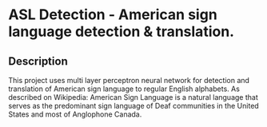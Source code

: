 # ASL Detection - American sign language detection & translation.

## Description

This project uses multi layer perceptron neural network for detection and translation of American sign language to regular English alphabets.
As described on Wikipedia: American Sign Language is a natural language that serves as the predominant sign language of Deaf communities in the United States and most of Anglophone Canada.